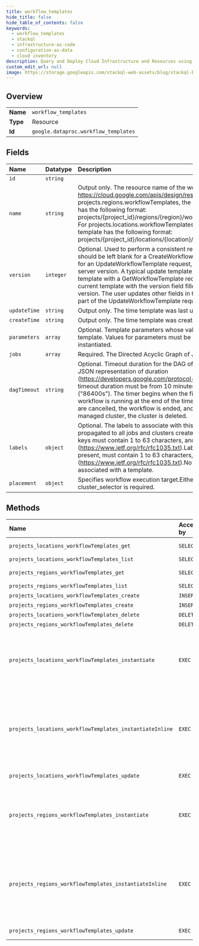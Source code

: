 ```yaml
---
title: workflow_templates
hide_title: false
hide_table_of_contents: false
keywords:
  - workflow_templates
  - stackql
  - infrastructure-as-code
  - configuration-as-data
  - cloud inventory
description: Query and Deploy Cloud Infrastructure and Resources using SQL
custom_edit_url: null
image: https://storage.googleapis.com/stackql-web-assets/blog/stackql-blog-post-featured-image.png
---
```

  
    

## Overview
<table><tbody>
<tr><td><b>Name</b></td><td><code>workflow_templates</code></td></tr>
<tr><td><b>Type</b></td><td>Resource</td></tr>
<tr><td><b>Id</b></td><td><code>google.dataproc.workflow_templates</code></td></tr>
</tbody></table>

## Fields
| Name | Datatype | Description |
|:-----|:---------|:------------|
| `id` | `string` |  |
| `name` | `string` | Output only. The resource name of the workflow template, as described in https://cloud.google.com/apis/design/resource_names. For projects.regions.workflowTemplates, the resource name of the template has the following format: projects/{project_id}/regions/{region}/workflowTemplates/{template_id} For projects.locations.workflowTemplates, the resource name of the template has the following format: projects/{project_id}/locations/{location}/workflowTemplates/{template_id} |
| `version` | `integer` | Optional. Used to perform a consistent read-modify-write.This field should be left blank for a CreateWorkflowTemplate request. It is required for an UpdateWorkflowTemplate request, and must match the current server version. A typical update template flow would fetch the current template with a GetWorkflowTemplate request, which will return the current template with the version field filled in with the current server version. The user updates other fields in the template, then returns it as part of the UpdateWorkflowTemplate request. |
| `updateTime` | `string` | Output only. The time template was last updated. |
| `createTime` | `string` | Output only. The time template was created. |
| `parameters` | `array` | Optional. Template parameters whose values are substituted into the template. Values for parameters must be provided when the template is instantiated. |
| `jobs` | `array` | Required. The Directed Acyclic Graph of Jobs to submit. |
| `dagTimeout` | `string` | Optional. Timeout duration for the DAG of jobs, expressed in seconds (see JSON representation of duration (https://developers.google.com/protocol-buffers/docs/proto3#json)). The timeout duration must be from 10 minutes ("600s") to 24 hours ("86400s"). The timer begins when the first job is submitted. If the workflow is running at the end of the timeout period, any remaining jobs are cancelled, the workflow is ended, and if the workflow was running on a managed cluster, the cluster is deleted. |
| `labels` | `object` | Optional. The labels to associate with this template. These labels will be propagated to all jobs and clusters created by the workflow instance.Label keys must contain 1 to 63 characters, and must conform to RFC 1035 (https://www.ietf.org/rfc/rfc1035.txt).Label values may be empty, but, if present, must contain 1 to 63 characters, and must conform to RFC 1035 (https://www.ietf.org/rfc/rfc1035.txt).No more than 32 labels can be associated with a template. |
| `placement` | `object` | Specifies workflow execution target.Either managed_cluster or cluster_selector is required. |
## Methods
| Name | Accessible by | Required Params | Description |
|:-----|:--------------|:----------------|:------------|
| `projects_locations_workflowTemplates_get` | `SELECT` | `name` | Retrieves the latest workflow template.Can retrieve previously instantiated template by specifying optional version parameter. |
| `projects_locations_workflowTemplates_list` | `SELECT` | `parent` | Lists workflows that match the specified filter in the request. |
| `projects_regions_workflowTemplates_get` | `SELECT` | `name` | Retrieves the latest workflow template.Can retrieve previously instantiated template by specifying optional version parameter. |
| `projects_regions_workflowTemplates_list` | `SELECT` | `parent` | Lists workflows that match the specified filter in the request. |
| `projects_locations_workflowTemplates_create` | `INSERT` | `parent` | Creates new workflow template. |
| `projects_regions_workflowTemplates_create` | `INSERT` | `parent` | Creates new workflow template. |
| `projects_locations_workflowTemplates_delete` | `DELETE` | `name` | Deletes a workflow template. It does not cancel in-progress workflows. |
| `projects_regions_workflowTemplates_delete` | `DELETE` | `name` | Deletes a workflow template. It does not cancel in-progress workflows. |
| `projects_locations_workflowTemplates_instantiate` | `EXEC` | `name` | Instantiates a template and begins execution.The returned Operation can be used to track execution of workflow by polling operations.get. The Operation will complete when entire workflow is finished.The running workflow can be aborted via operations.cancel. This will cause any inflight jobs to be cancelled and workflow-owned clusters to be deleted.The Operation.metadata will be WorkflowMetadata (https://cloud.google.com/dataproc/docs/reference/rpc/google.cloud.dataproc.v1#workflowmetadata). Also see Using WorkflowMetadata (https://cloud.google.com/dataproc/docs/concepts/workflows/debugging#using_workflowmetadata).On successful completion, Operation.response will be Empty. |
| `projects_locations_workflowTemplates_instantiateInline` | `EXEC` | `parent` | Instantiates a template and begins execution.This method is equivalent to executing the sequence CreateWorkflowTemplate, InstantiateWorkflowTemplate, DeleteWorkflowTemplate.The returned Operation can be used to track execution of workflow by polling operations.get. The Operation will complete when entire workflow is finished.The running workflow can be aborted via operations.cancel. This will cause any inflight jobs to be cancelled and workflow-owned clusters to be deleted.The Operation.metadata will be WorkflowMetadata (https://cloud.google.com/dataproc/docs/reference/rpc/google.cloud.dataproc.v1#workflowmetadata). Also see Using WorkflowMetadata (https://cloud.google.com/dataproc/docs/concepts/workflows/debugging#using_workflowmetadata).On successful completion, Operation.response will be Empty. |
| `projects_locations_workflowTemplates_update` | `EXEC` | `name` | Updates (replaces) workflow template. The updated template must contain version that matches the current server version. |
| `projects_regions_workflowTemplates_instantiate` | `EXEC` | `name` | Instantiates a template and begins execution.The returned Operation can be used to track execution of workflow by polling operations.get. The Operation will complete when entire workflow is finished.The running workflow can be aborted via operations.cancel. This will cause any inflight jobs to be cancelled and workflow-owned clusters to be deleted.The Operation.metadata will be WorkflowMetadata (https://cloud.google.com/dataproc/docs/reference/rpc/google.cloud.dataproc.v1#workflowmetadata). Also see Using WorkflowMetadata (https://cloud.google.com/dataproc/docs/concepts/workflows/debugging#using_workflowmetadata).On successful completion, Operation.response will be Empty. |
| `projects_regions_workflowTemplates_instantiateInline` | `EXEC` | `parent` | Instantiates a template and begins execution.This method is equivalent to executing the sequence CreateWorkflowTemplate, InstantiateWorkflowTemplate, DeleteWorkflowTemplate.The returned Operation can be used to track execution of workflow by polling operations.get. The Operation will complete when entire workflow is finished.The running workflow can be aborted via operations.cancel. This will cause any inflight jobs to be cancelled and workflow-owned clusters to be deleted.The Operation.metadata will be WorkflowMetadata (https://cloud.google.com/dataproc/docs/reference/rpc/google.cloud.dataproc.v1#workflowmetadata). Also see Using WorkflowMetadata (https://cloud.google.com/dataproc/docs/concepts/workflows/debugging#using_workflowmetadata).On successful completion, Operation.response will be Empty. |
| `projects_regions_workflowTemplates_update` | `EXEC` | `name` | Updates (replaces) workflow template. The updated template must contain version that matches the current server version. |
